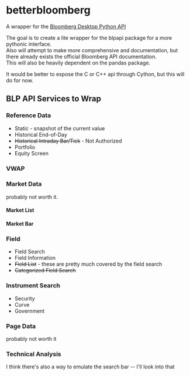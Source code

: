 # betterbloomberg

A wrapper for the [Bloomberg Desktop Python API](https://www.bloomberg.com/professional/support/api-library/)  

The goal is to create a lite wrapper for the blpapi package for a more pythonic interface.  
Also will attempt to make more comprehensive and documentation, but there already exists the official Bloomberg API documentation.  
This will also be heavily dependent on the pandas package.  

It would be better to expose the C or C++ api through Cython, but this will do for now.  

## BLP API Services to Wrap  

### Reference Data  
* Static - snapshot of the current value  
* Historical End-of-Day  
* ~~Historical Intraday Bar/Tick~~ - Not Authorized
* Portfolio
* Equity Screen  

### VWAP  

### Market Data  
probably not worth it.

#### Market List

#### Market Bar  

### Field 
* Field Search  
* Field Information  
* ~~Field List~~  - these are pretty much covered by the field search
* ~~Categorized Field Search~~  

### Instrument Search 
* Security
* Curve
* Government

### Page Data  
probably not worth it  

### Technical Analysis  



I think there's also a way to emulate the search bar -- I'll look into that

